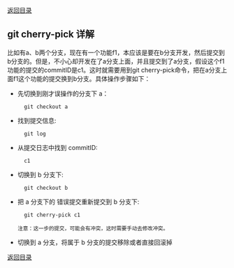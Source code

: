 [返回目录](../git常用操作.md)

## git cherry-pick 详解

  比如有a、b两个分支，现在有一个功能f1，本应该是要在b分支开发，然后提交到b分支的。但是，不小心却开发在了a分支上面，并且提交到了a分支，假设这个f1功能的提交的commitID是c1。这时就需要用到git cherry-pick命令，把在a分支上面f1这个功能的提交换到b分支。具体操作步骤如下：
  - 先切换到刚才误操作的分支下 a：
    ```
      git checkout a
    ```

  - 找到提交信息:
    ```
      git log
    ```

  - 从提交日志中找到 commitID:
    ```
      c1
    ```

  - 切换到 b 分支下:
    ```
      git checkout b
    ```
    
  - 把 a 分支下的 错误提交重新提交到 b 分支下:
    ```
      git cherry-pick c1
    ```
    
    `注意：这一步的提交，可能会有冲突，这时需要手动去修改冲突。`

  - 切换到 a 分支，将属于 b 分支的提交移除或者直接回滚掉


[返回目录](../git常用操作.md)

